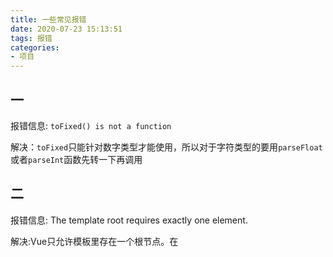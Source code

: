 ```yaml
---
title: 一些常见报错
date: 2020-07-23 15:13:51
tags: 报错
categories: 
- 项目
---
```

## 一
报错信息: `toFixed() is not a function`  

解决：`toFixed`只能针对数字类型才能使用，所以对于字符类型的要用`parseFloat`或者`parseInt`函数先转一下再调用

## 二
报错信息: The template root requires exactly one element.  

解决:Vue只允许模板里存在一个根节点。在 <template> 中添加一个 <div>标签，之后所有的组件全部加在 <div>即可解决。

